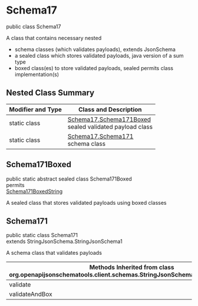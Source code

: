 # Schema17
public class Schema17

A class that contains necessary nested
- schema classes (which validates payloads), extends JsonSchema
- a sealed class which stores validated payloads, java version of a sum type
- boxed class(es) to store validated payloads, sealed permits class implementation(s)

## Nested Class Summary
| Modifier and Type | Class and Description |
| ----------------- | ---------------------- |
| static class | [Schema17.Schema171Boxed](#schema171boxed)<br> sealed validated payload class |
| static class | [Schema17.Schema171](#schema171)<br> schema class |

## Schema171Boxed
public static abstract sealed class Schema171Boxed<br>
permits<br>
[Schema171BoxedString](#schema171boxedstring)

A sealed class that stores validated payloads using boxed classes

## Schema171
public static class Schema171<br>
extends StringJsonSchema.StringJsonSchema1

A schema class that validates payloads

| Methods Inherited from class org.openapijsonschematools.client.schemas.StringJsonSchema.StringJsonSchema1 |
| ------------------------------------------------------------------ |
| validate                                                           |
| validateAndBox                                                     |
